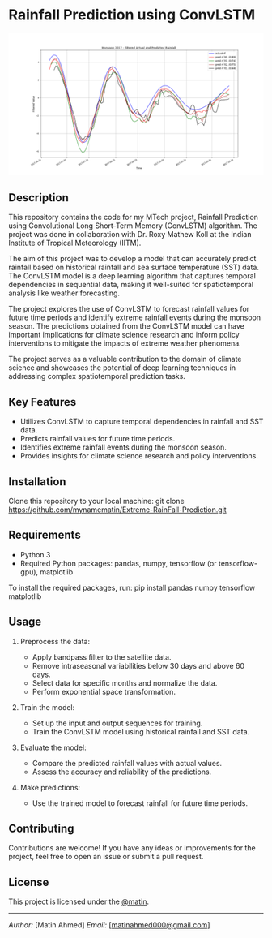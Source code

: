 # Rainfall Prediction using ConvLSTM

![Project Image](MonsoonPred2017(1).png) 
## Description


This repository contains the code for my MTech project, Rainfall Prediction using Convolutional Long Short-Term Memory (ConvLSTM) algorithm. The project was done in collaboration with Dr. Roxy Mathew Koll at the Indian Institute of Tropical Meteorology (IITM).

The aim of this project was to develop a model that can accurately predict rainfall based on historical rainfall and sea surface temperature (SST) data. The ConvLSTM model is a deep learning algorithm that captures temporal dependencies in sequential data, making it well-suited for spatiotemporal analysis like weather forecasting.

The project explores the use of ConvLSTM to forecast rainfall values for future time periods and identify extreme rainfall events during the monsoon season. The predictions obtained from the ConvLSTM model can have important implications for climate science research and inform policy interventions to mitigate the impacts of extreme weather phenomena.

The project serves as a valuable contribution to the domain of climate science and showcases the potential of deep learning techniques in addressing complex spatiotemporal prediction tasks.

## Key Features

- Utilizes ConvLSTM to capture temporal dependencies in rainfall and SST data.
- Predicts rainfall values for future time periods.
- Identifies extreme rainfall events during the monsoon season.
- Provides insights for climate science research and policy interventions.

## Installation

Clone this repository to your local machine:
git clone https://github.com/mynamematin/Extreme-RainFall-Prediction.git


## Requirements

- Python 3
- Required Python packages: pandas, numpy, tensorflow (or tensorflow-gpu), matplotlib

To install the required packages, run: pip install pandas numpy tensorflow matplotlib


## Usage

1. Preprocess the data:
   - Apply bandpass filter to the satellite data.
   - Remove intraseasonal variabilities below 30 days and above 60 days.
   - Select data for specific months and normalize the data.
   - Perform exponential space transformation.

2. Train the model:
   - Set up the input and output sequences for training.
   - Train the ConvLSTM model using historical rainfall and SST data.

3. Evaluate the model:
   - Compare the predicted rainfall values with actual values.
   - Assess the accuracy and reliability of the predictions.

4. Make predictions:
   - Use the trained model to forecast rainfall for future time periods.

## Contributing

Contributions are welcome! If you have any ideas or improvements for the project, feel free to open an issue or submit a pull request.

## License

This project is licensed under the [@matin](LICENSE).

---
*Author:* [Matin Ahmed]
*Email:* [matinahmed000@gmail.com]


